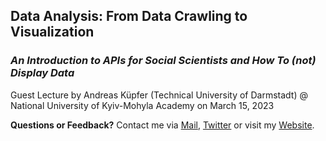 ## Data Analysis: From Data Crawling to Visualization
### *An Introduction to APIs for Social Scientists and How To (not) Display Data*

Guest Lecture by Andreas Küpfer (Technical University of Darmstadt) @ National University of Kyiv-Mohyla Academy on March 15, 2023



**Questions or Feedback?** Contact me via [Mail](andreas.kuepfer@tu-darmstadt.de), [Twitter](https://twitter.com/ankuepfer) or visit my [Website](https://andreaskuepfer.github.io).
